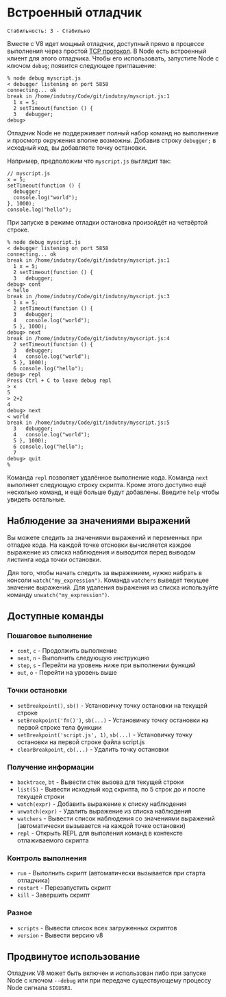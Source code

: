 # Встроенный отладчик

    Стабильность: 3 - Стабильно

<!-- type=misc -->

Вместе с V8 идет мощный отладчик, доступный прямо в процессе выполнения
через простой [TCP протокол](http://code.google.com/p/v8/wiki/DebuggerProtocol).
В Node есть встроенный клиент для этого отладчика. Чтобы его использовать,
запустите Node с ключом `debug`; появится следующее приглашение:

    % node debug myscript.js
    < debugger listening on port 5858
    connecting... ok
    break in /home/indutny/Code/git/indutny/myscript.js:1
      1 x = 5;
      2 setTimeout(function () {
      3   debugger;
    debug>

Отладчик Node не поддерживает полный набор команд но выполнение и просмотр окружения
вполне возможны. Добавив строку `debugger;` в исходный код, вы добавляете точку остановки.

Например, предположим что `myscript.js` выглядит так:

    // myscript.js
    x = 5;
    setTimeout(function () {
      debugger;
      console.log("world");
    }, 1000);
    console.log("hello");

При запуске в режиме отладки остановка произойдёт на четвёртой строке.

    % node debug myscript.js
    < debugger listening on port 5858
    connecting... ok
    break in /home/indutny/Code/git/indutny/myscript.js:1
      1 x = 5;
      2 setTimeout(function () {
      3   debugger;
    debug> cont
    < hello
    break in /home/indutny/Code/git/indutny/myscript.js:3
      1 x = 5;
      2 setTimeout(function () {
      3   debugger;
      4   console.log("world");
      5 }, 1000);
    debug> next
    break in /home/indutny/Code/git/indutny/myscript.js:4
      2 setTimeout(function () {
      3   debugger;
      4   console.log("world");
      5 }, 1000);
      6 console.log("hello");
    debug> repl
    Press Ctrl + C to leave debug repl
    > x
    5
    > 2+2
    4
    debug> next
    < world
    break in /home/indutny/Code/git/indutny/myscript.js:5
      3   debugger;
      4   console.log("world");
      5 }, 1000);
      6 console.log("hello");
      7
    debug> quit
    %


Команда `repl` позволяет удалённое выполнение кода. Команда `next` выполняет
следующую строку скрипта. Кроме этого доступно ещё несколько команд, и ещё больше
будут добавлены. Введите `help` чтобы увидеть остальные.

## Наблюдение за значениями выражений

Вы можете следить за значениями выражений и переменных при отладке кода.
На каждой точке отсновки вычисляется каждое выражение из списка наблюдения
и выводится перед выводом листинга кода точки остановки.

Для того, чтобы начать следить за выражением, нужно набрать в консоли `watch("my_expression")`.
Команда `watchers` выведет текущее значение выражений.
Для удаления выражения из списка используйте команду `unwatch("my_expression")`.

## Доступные команды

### Пошаговое выполнение

* `cont`, `c` - Продолжить выполнение
* `next`, `n` - Выполнить следующую инструкцию
* `step`, `s` - Перейти на уровень ниже при выполнении функций
* `out`, `o` - Перейти на уровень выше

### Точки остановки

* `setBreakpoint()`, `sb()` - Установичку точку остановки на текущей строке
* `setBreakpoint('fn()')`, `sb(...)` - Установичку точку остановки
на первой строке тела функции
* `setBreakpoint('script.js', 1)`, `sb(...)` - Установичку точку остановки
на первой строке файла script.js
* `clearBreakpoint`, `cb(...)` - Удалить точку остановки

### Получение информации

* `backtrace`, `bt` - Вывести стек вызова для текущей строки
* `list(5)` - Вывести исходный код скрипта, по 5 строк до и после текущей строки
* `watch(expr)` - Добавить выражение к списку наблюдения
* `unwatch(expr)` - Удалить выражение из списка наблюдения
* `watchers` - Вывести список  наблюдения со значениями выражений (автоматически вызывается на каждой точке остановки)
* `repl` - Открыть REPL для выполения команд в контексте отлаживаемого скрипта

### Контроль выполнения

* `run` - Выполнить скрипт (автоматически вызывается при старта отладчика)
* `restart` - Перезапустить скрипт
* `kill` - Завершить скрипт

### Разное

* `scripts` - Вывести список всех загруженных скриптов
* `version` - Вывести версию v8

## Продвинутое использование

Отладчик V8 может быть включен и использован либо при запуске Node с ключом `--debug`
или при передаче существующему процессу Node сигнала `SIGUSR1`.
